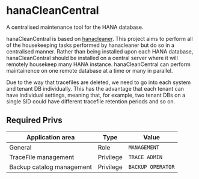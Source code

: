 # hanaCleanCentral

A centralised maintenance tool for the HANA database.

hanaCleanCentral is based on [hanacleaner](https://github.com/chriselswede/hanacleaner).  This project aims to perform all of the housekeeping tasks performed by hanacleaner but do so in a centralised manner.  Rather than being installed upon each HANA database, hanaCleanCentral should be installed on a central server where it will remotely housekeep many HANA instance.  hanaCleanCentral can perform maintainence on one remote database at a time or many in parallel.

Due to the way that tracefiles are deleted, we need to go into each system and tenant DB individually.  This has the advantage that each tenant can have individual settings, meaning that, for example, two tenant DBs on a single SID could have different tracefile retention periods and so on.

## Required Privs

|Application area |Type | Value |
|---|---|---|
|General|Role|`MANAGEMENT`|
|TraceFile management |Privilege|`TRACE ADMIN`|
|Backup catalog management|Privilege|`BACKUP OPERATOR`|

